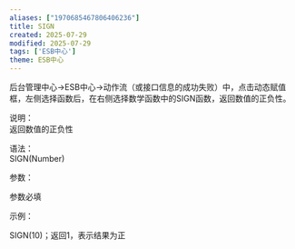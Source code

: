 ```yaml
---
aliases: ["1970685467806406236"]
title: SIGN
created: 2025-07-29
modified: 2025-07-29
tags: ['ESB中心']
theme: ESB中心
---
```


后台管理中心->ESB中心->动作流（或接口信息的成功失败）中，点击动态赋值框，左侧选择函数后，在右侧选择数学函数中的SIGN函数，返回数值的正负性。

说明：  
返回数值的正负性

语法：  
SIGN(Number)  

参数：

参数必填

示例：

SIGN(10)；返回1，表示结果为正